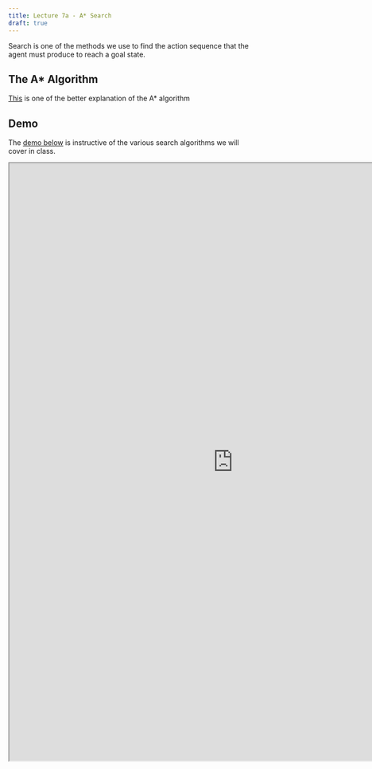 ```yaml
---
title: Lecture 7a - A* Search
draft: true
---
```


Search is one of the methods we use to find the action sequence that the agent must produce to reach a goal state.

## The A* Algorithm
[This](http://theory.stanford.edu/~amitp/GameProgramming/) is one of the better explanation of the A* algorithm 

## Demo

The [demo below](https://qiao.github.io/PathFinding.js/visual/) is instructive of the various search algorithms we will cover in class.

<iframe src="https://qiao.github.io/PathFinding.js/visual/" width="900" height="1200"></iframe>

